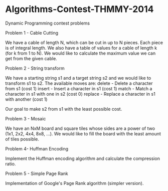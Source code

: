 # Algorithms-Contest-THMMY-2014
Dynamic Programming contest problems

Problem 1 - Cable Cutting

We have a cable of length N, which can be cut in up to N pieces. Each piece is of integral length.
We also have a table of values for a cable of length k (for k from 1 to N).
We would like to calculate the maximum value we can get from the given cable.

Problem 2 - String transform

We have a starting string s1 and a target string s2 and we would like to transform s1 to s2.
The available moves are:
delete  - Delete a character from s1 (cost 1)
insert  - Insert a character in s1 (cost 1)
match   - Match a character in s1 with one in s2 (cost 0)
replace - Replace a character in s1 with another (cost 1)

Our goal to make s2 from s1 with the least possible cost.

Problem 3 - Mosaic

We have an NxM board and square tiles whose sides are a power of two (1x1, 2x2, 4x4, 8x8, ...).
We would like to fill the board with the least amount of tiles possible.


Problem 4- Huffman Encoding

Implement the Huffman encoding algorithm and calculate the compression ratio.

Problem 5 - Simple Page Rank

Implementation of Google's Page Rank algorithm (simpler version).
